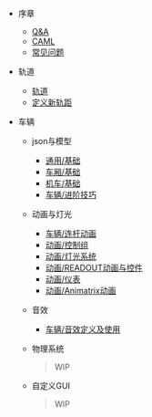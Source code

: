 - 序章
  - [Q&A](Main/Markdowns/QaA.md)
  - [CAML](Main/Markdowns/caml.md)
  - [常见问题](Main/Markdowns/Problems.md)

- 轨道
  * [轨道](Main/Markdowns/Track.md)
  * [定义新轨距](Main/Markdowns/Gauge.md)

- 车辆
  - json与模型
    * [通用/基础](Main/Markdowns/EntityRollingStockDefinition.md)
    * [车厢/基础](Main/Markdowns/Cars.md)
    * [机车/基础](Main/Markdowns/Locos.md)
    * [车辆/进阶技巧](Main/Markdowns/CarsAdvanced.md)
    
  - 动画与灯光
    * [车辆/连杆动画](Main/Markdowns/LocoValveGears.md)
    * [动画/控制组](Main/Markdowns/Groups.md)
    * [动画/灯光系统](Main/Markdowns/Lights.md)
    * [动画/READOUT动画与控件](Main/Markdowns/LocosControl.md)
    * [动画/仪表](Main/Markdowns/LocosGauges.md)
    * [动画/Animatrix动画](Main/Markdowns/Animatrix.md)
    
  - 音效
    * [车辆/音效定义及使用](Main/Markdowns/Sounds.md)
    
  - 物理系统
    >WIP
  - 自定义GUI
    >WIP